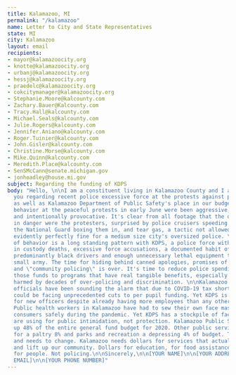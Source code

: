 ```yaml
---
title: Kalamazoo, MI
permalink: "/kalamazoo"
name: Letter to City and State Representatives
state: MI
city: Kalamazoo
layout: email
recipients:
- mayor@kalamazoocity.org
- knotte@kalamazoocity.org
- urbanj@kalamazoocity.org
- hessj@kalamazoocity.org
- praedelc@kalamazoocity.org
- cokcitymanager@kalamazoocity.org
- Stephanie.Moore@kalcounty.com
- Zachary.Bauer@Kalcounty.com
- Tracy.Hall@kalcounty.com
- Michael.Seals@kalcounty.com
- Julie.Rogers@kalcounty.com
- Jennifer.Aniano@kalcounty.com
- Roger.Tuinier@kalcounty.com
- John.Gisler@kalcounty.com
- Christine.Morse@kalcounty.com
- Mike.Quinn@kalcounty.com
- Meredith.Place@kalcounty.com
- SenSMcCann@senate.michigan.gov
- jonhoadley@house.mi.gov
subject: Regarding the funding of KDPS
body: "Hello, \n\nI am a constituent living in Kalamazoo County and I am writing to
  you regarding recent police excessive force at the protests against police brutality
  as well as Kalamazoo Department of Public Safety's place in our budgets. The police's
  behavior at the peaceful protests in early June were been aggressive, unnecessary,
  and intentionally provocative. It's clear from all footage that the only people
  in danger were the protesters, surprised by police cruisers speeding towards them,
  the National Guard boxing them in, and tear gas, a tactic not allowed in war but
  evidently perfectly fine for a medium size city's oversized police. \n\nThis kind
  of behavior is a long standing pattern with KDPS, a police force with multiple questionable
  in custody deaths, excessive force accusations, a documented habit of pulling over
  predominantly black drivers and enough unnecessary lethal equipment to outfit a
  small army. The time for hiding behind canned apologies, promises of diversity training
  and \"community policing\" is over. It's time to reduce police spending and reallocate
  those funds to programs that have real tangible benefits, especially to communities
  harmed by decades of over-policing and discrimination. \n\nKalamazoo Public School
  officials have been sounding the alarm that due to COVID-19 tax shortfalls, they
  could be facing unprecedented cuts to per pupil funding. Yet KDPS is accepting applications
  for new officers despite already having more employees than any other city department.
  Public health workers in Kalamazoo have had to sew their own face masks to serve
  consumers safely during the pandemic. Yet KDPS has a stockpile of face shields they
  are using for public intimidation, not protection. Kalamazoo Public Safety takes
  up 48% of the entire general fund budget for 2020. Other public services account
  for a paltry 8% and parks and recreation a depressing 4% of budget. That is outrageous
  and needs to change. Kalamazoo needs dollars for services that actually improve
  and lift up our community. Dollars for education, for food assistance, for housing,
  for people. Not policing.\n\nSincerely,\n\n[YOUR NAME]\n\n[YOUR ADDRESS]\n\n[YOUR
  EMAIL]\n\n[YOUR PHONE NUMBER]"
---
```


